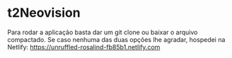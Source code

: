 # t2Neovision

Para rodar a aplicação basta dar um git clone ou baixar o arquivo compactado. Se caso nenhuma das duas opções lhe agradar, hospedei na Netlify: https://unruffled-rosalind-fb85b1.netlify.com